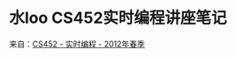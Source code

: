 # 水loo CS452实时编程讲座笔记

来自：[CS452 - 实时编程 - 2012年春季](http://www.cgl.uwaterloo.ca/wmcowan/teaching/cs452/s12/notes/index.html)
